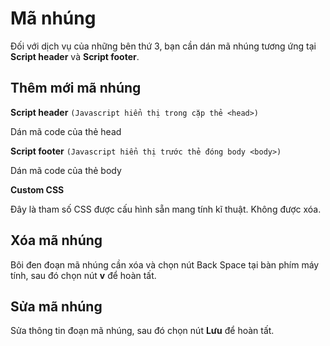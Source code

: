 # Mã nhúng

Đối với dịch vụ của những bên thứ 3, bạn cần dán mã nhúng tương ứng tại **Script header** và **Script footer**.

## Thêm mới mã nhúng

**Script header** `(Javascript hiển thị trong cặp thẻ <head>)`

Dán mã code của thẻ head

**Script footer** `(Javascript hiển thị trước thẻ đóng body <body>)`

Dán mã code của thẻ body

**Custom CSS**

Đây là tham số CSS được cấu hình sẵn mang tính kĩ thuật. Không được xóa.
  
## Xóa mã nhúng
Bôi đen đoạn mã nhúng cần xóa và chọn nút Back Space tại bàn phím máy tính, sau đó chọn nút **v** để hoàn tất.

## Sửa mã nhúng
Sửa thông tin đoạn mã nhúng, sau đó chọn nút **Lưu** để hoàn tất.
